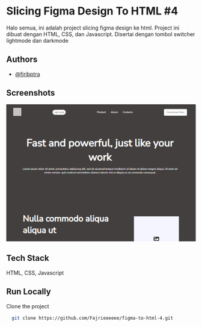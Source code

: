 
# Slicing Figma Design To HTML #4

Halo semua, ini adalah project slicing figma design ke html. Project ini dibuat dengan HTML, CSS, dan Javascript. Disertai dengan tombol switcher lightmode dan darkmode

## Authors

- [@fjribptra](https://www.instagram.com/fjribptra)


## Screenshots

![App Screenshot](./assets/projetcs-fth-4.png)


## Tech Stack

HTML, CSS, Javascript


## Run Locally

Clone the project

```bash
  git clone https://github.com/Fajrieeeeee/figma-to-html-4.git
```


